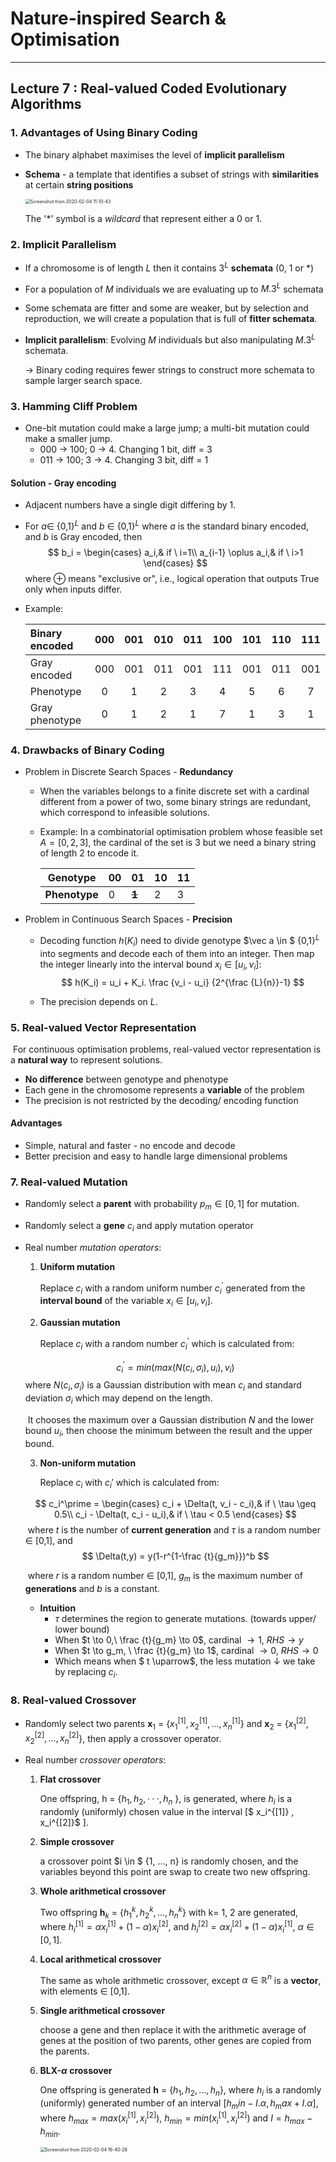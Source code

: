 # Nature-inspired Search & Optimisation

---

## Lecture 7 : Real-valued Coded Evolutionary Algorithms



### 1. Advantages of Using Binary Coding

- The binary alphabet maximises the level of **implicit parallelism**

- **Schema** - a template that identifies a subset of strings with **similarities** at certain **string positions**

  <img src="NISO_Lecture 7.assets/Screenshot from 2020-02-04 11-10-43.png" alt="Screenshot from 2020-02-04 11-10-43" style="zoom: 50%;" />

  The '*' symbol is a *wildcard* that represent either a $0$ or $1$.



### 2. Implicit Parallelism

- If a chromosome is of length $L$ then it contains $3^L$ **schemata** (0, 1 or *)
- For a population of $M$ individuals we are evaluating up to $M.3^L$ schemata
- Some schemata are fitter and some are weaker, but by selection and reproduction, we will create a population that is full of **fitter schemata**.

- **Implicit parallelism**: Evolving $M$ individuals but also manipulating $M.3^L$ schemata.

  &rarr; Binary coding requires fewer strings to construct more schemata to sample larger search space.



### 3. Hamming Cliff Problem

- One-bit mutation could make a large jump; a multi-bit mutation could make a smaller jump.
  - 000 &rarr; 100; 0 &rarr; 4. Changing 1 bit, diff = 3
  - 011 &rarr; 100; 3 &rarr; 4. Changing 3 bit, diff = 1

#### Solution - Gray encoding

- Adjacent numbers have a single digit differing by 1.

- For $a \in$ {0,1}$^L$ and $b$ $\in$ {0,1}$^L$ where $a$ is the standard binary encoded, and $b$ is Gray encoded, then
  $$
  b_i =
  \begin{cases}
      a_i,& if \ i=1\\
      a_{i-1} \oplus a_i,& if \ i>1
  \end{cases}
  $$
  where $\oplus$ means "exclusive or", i.e., logical operation that outputs True only when inputs differ.

- Example:

  | Binary encoded | 000  | 001  | 010  | 011  | 100  | 101  | 110  | 111  |
  | :------------- | :--: | :--: | :--: | :--: | :--: | :--: | :--: | :--: |
  | Gray encoded   | 000  | 001  | 011  | 001  | 111  | 001  | 011  | 001  |
  | Phenotype      |  0   |  1   |  2   |  3   |  4   |  5   |  6   |  7   |
  | Gray phenotype |  0   |  1   |  2   |  1   |  7   |  1   |  3   |  1   |

  

### 4. Drawbacks of Binary Coding

- Problem in Discrete Search Spaces - **Redundancy**

  - When the variables belongs to a finite discrete set with a cardinal different from a power of two, some binary strings are redundant, which correspond to infeasible solutions.

  - Example: In a combinatorial optimisation problem whose feasible set $A = [0,2,3]$, the cardinal of the set is 3 but we need a binary string of length 2 to encode it.

    | Genotype      | 00   | 01        | 10   | 11   |
    | ------------- | ---- | --------- | ---- | ---- |
    | **Phenotype** | 0    | ~~**1**~~ | 2    | 3    |

    

- Problem in Continuous Search Spaces - **Precision**

  - Decoding function $h(K_i)$ need to divide genotype $\vec a \in $ {0,1}$^L$ into segments and decode each of them into an integer. Then map the integer linearly into the interval bound $x_i \in [u_i, v_i]$:
    $$
    h(K_i) = u_i + K_i. \frac {v_i - u_i} {2^{\frac {L}{n}}-1}
    $$

  - The precision depends on $L$.



### 5. Real-valued Vector Representation

​	For continuous optimisation problems, real-valued vector representation is a **natural way** to represent solutions.

- **No difference** between genotype and phenotype
- Each gene in the chromosome represents a **variable** of the problem
- The precision is not restricted by the decoding/ encoding function

#### Advantages

- Simple, natural and faster - no encode and decode
- Better precision and easy to handle large dimensional problems



### 7. Real-valued Mutation

- Randomly select a **parent** with probability $p_m \in [0,1]$ for mutation.

- Randomly select a **gene** $c_i$ and apply mutation operator

- Real number *mutation operators*:

  1. **Uniform mutation**

     Replace $c_i$ with a random uniform number $c_i^\prime$ generated from the **interval bound** of the variable $x_i \in [u_i, v_i]$.
  
     
  
  2. **Gaussian mutation**

     Replace $c_i$ with a random number $c_i^\prime$ which is calculated from:
  
  $$
  c^\prime_i = min(max(N(c_i,\sigma_i), u_i),v_i)
  $$
  ​		where $N(c_i, \sigma_i)$ is a Gaussian distribution with mean $c_i$ and standard deviation $\sigma_i$ which may depend on the length. 
  
  ​		It chooses the maximum over a Gaussian distribution $N$ and the lower bound $u_i$, then choose the minimum between the result and the upper bound.
  
  
  
  3. **Non-uniform mutation**
  
     Replace $c_i$ with $c_i\prime$ which is calculated from:
  
  $$
  c_i^\prime =
  \begin{cases}
      c_i + \Delta(t, v_i - c_i),& if \ \tau \geq 0.5\\
      c_i - \Delta(t, c_i - u_i),& if \ \tau < 0.5
  \end{cases}
  $$
  ​		where $t$ is the number of **current generation** and $\tau$ is a random number $\in$ [0,1], and
  $$
  \Delta(t,y) = y(1-r^{1-\frac {t}{g_m}})^b
  $$
  
  ​		where $r$ is a random number $\in$ [0,1], $g_m$ is the maximum number of **generations** and $b$ is a constant.
  
  - **Intuition**
    - $\tau$ determines the region to generate mutations. (towards upper/ lower bound)
    - When $t \to 0,\ \frac {t}{g_m} \to 0$,  cardinal $\to 1$, $RHS \to y$
    - When $t \to g_m, \ \frac {t}{g_m} \to 1$, cardinal $\to 0$, $RHS \to 0$
    - Which means when $ t \uparrow$, the less mutation $\downarrow$ we take by replacing $c_i$.



### 8. Real-valued Crossover

- Randomly select two parents $\mathbf x_1$ = {$x_1^{[1]}, x_2^{[1]}, ..., x_n^{[1]}$} and $\mathbf x_2$ = {$x_1^{[2]}, x_2^{[2]}, ..., x_n^{[2]}$}, then apply a crossover operator.

- Real number *crossover operators*:

  1. **Flat crossover**

     One offspring, h = {$h_1 , h_2 , · · · , h_n$ }, is generated, where $h_i$ is a randomly (uniformly) chosen value in the interval [$ x_i^{[1]} , x_i^{[2]}$ ].

  2. **Simple crossover** 

     a crossover point $i \in $ {1, ..., n} is randomly chosen, and the variables beyond this point are swap to create two new offspring.

  3. **Whole arithmetical crossover**

     Two offspring $\mathbf h_k$ = {$h_1^k, h_2^k, ..., h_n^k$} with k= 1, 2 are generated, where $h_i^{[1]} = \alpha x_i^{[1]}+ (1-\alpha)x_i^{[2]}$, and $h_i^{[2]} = \alpha x_i^{[2]}+ (1-\alpha)x_i^{[1]}$, $\alpha \in [0,1]$.

  4. **Local arithmetical crossover**

     The same as whole arithmetic crossover, except $\alpha \in \mathbb R^n$ is a **vector**, with elements $\in$ [0,1].

  5. **Single arithmetical crossover**

     choose a gene and then replace it with the arithmetic average of genes at the position of two parents, other genes are copied from the parents.

  6. **BLX-$\alpha$ crossover**

     One offspring is generated $\mathbf h$ = {$h_1, h_2, ..., h_n$}, where $h_i$ is a randomly (uniformly) generated number of an interval [$h_min - I.\alpha, h_max + I.\alpha$], where $h_{max} = max(x_i^{[1]}, x_i^{[2]})$, $h_{min} = min(x_i^{[1]}, x_i^{[2]})$ and $I = h_{max} - h_{min}$.

     

     <img src="NISO_Lecture 7.assets/Screenshot from 2020-02-04 16-40-28.png" alt="Screenshot from 2020-02-04 16-40-28" style="zoom:50%;" />